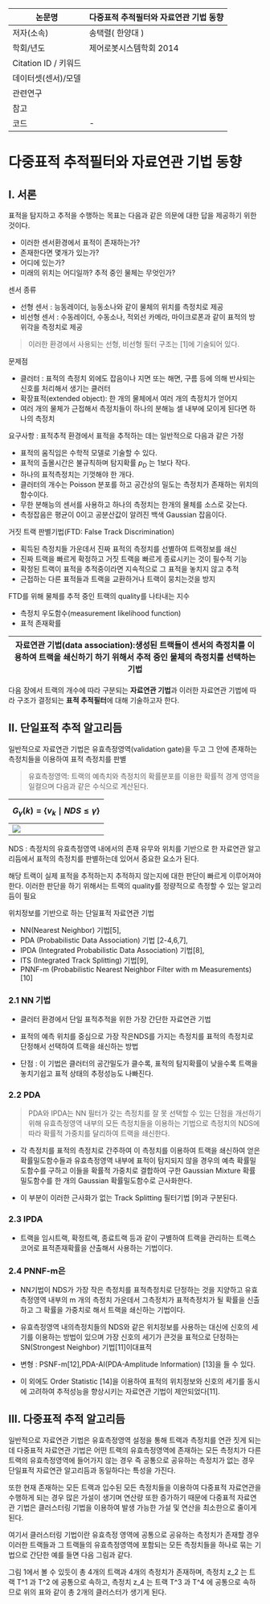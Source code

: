 |논문명 |다중표적 추적필터와 자료연관 기법 동향 |
| --- | --- |
| 저자\(소속\) | 송택렬\( 한양대 \) |
| 학회/년도 | 제어로봇시스템학회 2014 |
| Citation ID / 키워드 | |
| 데이터셋(센서)/모델 | |
| 관련연구||
| 참고 |  |
| 코드 | - |



# 다중표적 추적필터와 자료연관 기법 동향

## I. 서론

표적을 탐지하고 추적을 수행하는 목표는 다음과 같은 의문에 대한 답을 제공하기 위한 것이다.
- 이러한 센서환경에서 표적이 존재하는가? 
- 존재한다면 몇개가 있는가? 
- 어디에 있는가? 
- 미래의 위치는 어디일까? 추적 중인 물체는 무엇인가?


센서 종류 
- 선형 센서 : 능동레이더, 능동소나와 같이 물체의 위치를 측정치로 제공
- 비선형 센서 : 수동레이더, 수동소나, 적외선 카메라, 마이크로폰과 같이 표적의 방위각을 측정치로 제공

> 이러한 환경에서 사용되는 선형, 비선형 필터 구조는 [1]에 기술되어 있다.

문제점 
- 클러터 : 표적의 측정치 외에도 잡음이나 지면 또는 해면, 구름 등에 의해 반사되는 신호를 처리해서 생기는 클러터
- 확장표적(extended object): 한 개의 물체에서 여러 개의 측정치가 얻어지
- 여러 개의 물체가 근접해서 측정치들이 하나의 분해능 셀 내부에 모이게 된다면 하나의 측정치

요구사항 : 표적추적 환경에서 표적을 추적하는 데는 일반적으로 다음과 같은 가정
- 표적의 움직임은 수학적 모델로 기술할 수 있다.
- 표적의 출몰시간은 불규칙하며 탐지확률 $p_D$ 는 1보다 작다.
- 하나의 표적측정치는 기껏해야 한 개다.
- 클러터의 개수는 Poisson 분포를 하고 공간상의 밀도는 측정치가 존재하는 위치의 함수이다.
- 무한 분해능의 센서를 사용하고 하나의 측정치는 한개의 물체를 소스로 갖는다.
- 측정잡음은 평균이 0이고 공분산값이 알려진 백색 Gaussian 잡음이다.

거짓 트랙 판별기법(FTD: False Track Discrimination)
- 획득된 측정치들 가운데서 진짜 표적의 측정치를 선별하여 트랙정보를 쇄신
- 진짜 트랙을 빠르게 확정하고 거짓 트랙을 빠르게 종료시키는 것이 필수적 기능
- 확정된 트랙이 표적을 추적중이라면 지속적으로 그 표적을 놓치지 않고 추적
- 근접하는 다른 표적들과 트랙을 교환하거나 트랙이 뭉치는것을 방지

FTD를 위해 물체를 추적 중인 트랙의 quality를 나타내는 지수
- 측정치 우도함수(measurement likelihood function)
- 표적 존재확률


|자료연관 기법(data association):생성된 트랙들이 센서의 측정치를 이용하여 트랙을 쇄신하기 하기 위해서 추적 중인 물체의 측정치를 선택하는 기법|
|-|

다음 장에서 트랙의 개수에 따라 구분되는 **자료연관 기법**과 이러한 자료연관 기법에 따라 구조가 결정되는 **표적 추적필터**에 대해 기술하고자 한다.



## II. 단일표적 추적 알고리듬



일반적으로 자료연관 기법은 유효측정영역(validation gate)을 두고 그 안에 존재하는 측정치들을 이용하여 표적 측정치를 판별

> 유효측정영역: 트랙의 예측치와 측정치의 확률분포를 이용한 확률적 경계 영역을 일컬으며 다음과 같은 수식으로 계산된다.






|$$ G_\gamma(k) = \{v_k \mid NDS \leq \gamma\} $$|
|-|
|![](https://i.imgur.com/ocGfpiI.png)|

NDS : 측정치의 유효측정영역 내에서의 존재 유무와 위치를 기반으로 한 자료연관 알고리듬에서 표적의 측정치를 판별하는데 있어서 중요한 요소가 된다.

해당 트랙이 실제 표적을 추적하는지 추적하지 않는지에 대한 판단이 빠르게 이루어져야 한다. 이러한 판단을 하기 위해서는 트랙의 quality를 정량적으로 측정할 수 있는 알고리듬이 필요

위치정보를 기반으로 하는 단일표적 자료연관 기법
- NN(Nearest Neighbor) 기법[5], 
- PDA (Probabilistic Data Association) 기법 [2-4,6,7], 
- IPDA (Integrated Probabilistic Data Association) 기법[8], 
- ITS (Integrated Track Splitting) 기법[9], 
- PNNF-m (Probabilistic Nearest Neighbor Filter with m Measurements) [10] 


### 2.1 NN 기법

- 클러터 환경에서 단일 표적추적을 위한 가장 간단한 자료연관 기법

- 표적의 예측 위치를 중심으로 가장 작은NDS를 가지는 측정치를 표적의 측정치로 단정해서 선택하여 트랙을 쇄신하는 방법

- 단점 : 이 기법은 클러터의 공간밀도가 클수록, 표적의 탐지확률이 낮을수록 트랙을 놓치기쉽고 표적 상태의 추정성능도 나빠진다. 


### 2.2 PDA

> PDA와 IPDA는 NN 필터가 갖는 측정치를 잘 못 선택할 수 있는 단점을 개선하기 위해 유효측정영역 내부의 모든 측정치들을 이용하는 기법으로 측정치의 NDS에 따라 확률적 가중치를 달리하여 트랙을 쇄신한다. 

- 각 측정치를 표적의 측정치로 간주하여 이 측정치를 이용하여 트랙을 쇄신하여 얻은 확률밀도함수들과 유효측정영역 내부에 표적이 탐지되지 않을 경우의 예측 확률밀도함수를 구하고 이들을 확률적 가중치로 결합하여 구한 Gaussian Mixture 확률밀도함수를 한 개의 Gaussian 확률밀도함수로 근사화한다. 

- 이 부분이 이러한 근사화가 없는 Track Splitting 필터기법 [9]과 구분된다. 

### 2.3 IPDA

- 트랙을 임시트랙, 확정트랙, 종료트랙 등과 같이 구별하여 트랙을 관리하는 트랙스코어로 표적존재확률을 산출해서 사용하는 기법이다. 


### 2.4 PNNF-m은 

- NN기법이 NDS가 가장 작은 측정치를 표적측정치로 단정하는 것을 지양하고 유효측정영역 내부의 m 개의 측정치 가운데서 그측정치가 표적측정치가 될 확률을 신출하고 그 확률을 가중치로 해서 트랙을 쇄신하는 기법이다. 


- 유효측정영역 내의측정치들의 NDS와 같은 위치정보를 사용하는 대신에 신호의 세기를 이용하는 방법이 있으며 가장 신호의 세기가 큰것을 표적으로 단정하는 SN(Strongest Neighbor) 기법[11]이대표적
 - 변형 : PSNF-m[12],PDA-AI(PDA-Amplitude Information) [13]을 들 수 있다. 


- 이 외에도 Order Statistic [14]을 이용하여 표적의 위치정보와 신호의 세기를 동시에 고려하여 추적성능을 향상시키는 자료연관 기법이 제안되었다[11]. 


## III. 다중표적 추적 알고리듬

일반적으로 자료연관 기법은 유효측정영역 설정을 통해 트랙과 측정치를 연관 짓게 되는데 다중표적 자료연관 기법은 어떤 트랙의 유효측정영역에 존재하는 모든 측정치가 다른 트랙의 유효측정영역에 들어가지 않는 경우 즉 공통으로 공유하는 측정치가 없는 경우 단일표적 자료연관 알고리듬과 동일하다는 특성을 가진다. 

또한 현재 존재하는 모든 트랙과 입수된 모든 측정치들을 이용하여 다중표적 자료연관을 수행하게 되는 경우 많은 가설이 생기며 연산량 또한 증가하기 때문에 다중표적 자료연관 기법은 클러스터링 기법을 이용하여 발생 가능한 가설 및 연산을 최소한으로 줄이게 된다. 

여기서 클러스터링 기법이란 유효측정 영역에 공통으로 공유하는 측정치가 존재할 경우 이러한 트랙들과 그 트랙들의 유효측정영역에 포함되는 모든 측정치들을 하나로 묶는 기법으로 간단한 예를 들면 다음 그림과 같다. 

그림 1에서 볼 수 있듯이 총 4개의 트랙과 4개의 측정치가 존재하며, 측정치 z_2 는 트랙 T^1 과 T^2 에 공통으로 속하고, 측정치 z_4 는 트랙 T^3 과 T^4 에 공통으로 속하므로 위의 표와 같이 총 2개의 클러스터가 생기게 된다.










